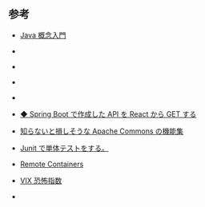 ## 参考

- [Java 概念入門](https://qiita.com/TakahiRoyte/items/99bcbf012286a0bae7dd)
- []()
- []()
- []()
- []()

- [◆ Spring Boot で作成した API を React から GET する](https://lo)

- [知らないと損しそうな Apache Commons の機能集](https://qiita.com/horimislime/items/a9b9cf89e13cc9639ff2)

- [Junit で単体テストをする。](https://qiita.com/ryuutamaehara/items/c8efb304b73cc0542e6f)

- [Remote Containers]()
- [VIX 恐怖指数]()
- []()
